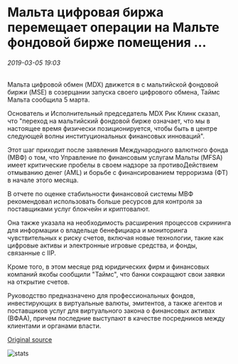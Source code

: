 # Мальта цифровая биржа перемещает операции на Мальте фондовой бирже помещения ...

###### 2019-03-05 19:03

Мальта цифровой обмен (MDX) движется в с мальтийской фондовой биржи (MSE) в созерцании запуска своего цифрового обмена, Таймс Мальта сообщила 5 марта.

Основатель и Исполнительный председатель MDX Рик Клинк сказал, что "переход на мальтийский фондовой бирже означает, что мы в настоящее время физически позиционируется, чтобы быть в центре следующей волны институциональных финансовых инноваций".

Этот шаг приходит после заявления Международного валютного фонда (МВФ) о том, что Управление по финансовым услугам Мальты (MFSA) имеет критические пробелы в своем надзоре за противоДействием отмыванию денег (AML) и борьбе с финансированием терроризма (ФТ) в начале этого месяца.

В отчете по оценке стабильности финансовой системы МВФ рекомендовал использовать больше ресурсов для контроля за поставщиками услуг блокчейн и криптовалют.

Она также указала на необходимость расширения процессов скрининга для информации о владельце бенефициара и мониторинга чувствительных к риску счетов, включая новые технологии, такие как цифровые активы и электронные игровые средства, и фонды, связанные с IIP.

Кроме того, в этом месяце ряд юридических фирм и финансовых компаний якобы сообщили "Таймс", что банки сокращают свои заявки на открытие счетов.

Руководство предназначено для профессиональных фондов, инвестирующих в виртуальные валюты, эмитентов, а также агентов и поставщиков услуг для виртуального закона о финансовых активах (ВФАА), причем последние выступают в качестве посредников между клиентами и органами власти.

[Original source](https://cointelegraph.com/news/malta-digital-exchange-relocates-operations-to-malta-stock-exchange-premises)

![stats](https://c.statcounter.com/11760860/0/a89fa40b/1/ "stats")